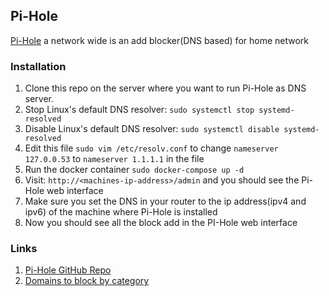 ## Pi-Hole
[Pi-Hole](https://pi-hole.net/) a network wide is an add blocker(DNS based) for home network 

### Installation
1. Clone this repo on the server where you want to run Pi-Hole as DNS server.
2. Stop Linux's default DNS resolver: `sudo systemctl stop systemd-resolved`
3. Disable Linux's default DNS resolver: `sudo systemctl disable systemd-resolved`
4. Edit this file `sudo vim /etc/resolv.conf` to change `nameserver 127.0.0.53` to `nameserver 1.1.1.1` in the file
5. Run the docker container `sudo docker-compose up -d`
6. Visit: `http://<machines-ip-address>/admin` and you should see the Pi-Hole web interface
7. Make sure you set the DNS in your router to the ip address(ipv4 and ipv6) of the machine where Pi-Hole is installed
8. Now you should see all the block add in the PI-Hole web interface


### Links
1. [Pi-Hole GitHub Repo](https://github.com/pi-hole/pi-hole)
2. [Domains to block by category](https://github.com/StevenBlack/hosts/)